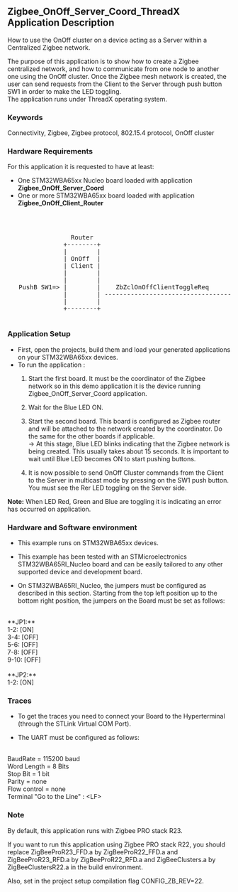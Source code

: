 ## __Zigbee_OnOff_Server_Coord_ThreadX Application Description__

How to use the OnOff cluster on a device acting as a Server within a Centralized Zigbee network.

The purpose of this application is to show how to create a Zigbee centralized network, and how to communicate from one node to another one using the OnOff cluster. Once the Zigbee mesh network is created, the user can send requests from the Client to the Server through push button SW1 in order to make the LED toggling.  
The application runs under ThreadX operating system.

### __Keywords__

Connectivity, Zigbee, Zigbee protocol, 802.15.4 protocol, OnOff cluster

### __Hardware Requirements__

For this application it is requested to have at least:

* One STM32WBA65xx Nucleo board loaded with application **Zigbee_OnOff_Server_Coord**
* One or more STM32WBA65xx board loaded with application **Zigbee_OnOff_Client_Router**
</br>

<pre>
	
                 Router                                          Coord.
               +--------+                                      +--------+
               |        |                                      |        |
               | OnOff  |                                      | OnOff  |        
               | Client |                                      | Server | 
               |        |                                      |        |
               |        |                                      |        |
   PushB SW1=> |        |    ZbZclOnOffClientToggleReq         |        |
               |        | -----------------------------------> |        | => LED Toggle
               |        |                                      |        |			   
               +--------+                                      +--------+

</pre> 

### __Application Setup__

* First, open the projects, build them and load your generated applications on your STM32WBA65xx devices.
* To run the application :
	1. Start the first board. It must be the coordinator of the Zigbee network so in this demo application it is the device running Zigbee_OnOff_Server_Coord application.  

	2. Wait for the Blue LED ON.  

	3. Start the second board. This board is configured as Zigbee router and will be attached to the network created by the coordinator.
Do the same for the other boards if applicable.  
&rarr; At this stage, Blue LED blinks indicating that the Zigbee network is being created. This usually takes about 15 seconds. It is important to wait until Blue LED becomes ON to start pushing buttons.    

	4. It is now possible to send OnOff Cluster commands from the Client to the Server in multicast mode by pressing on the SW1 push button. 
You must see the Rer LED toggling on the Server side.  

**Note:** When LED Red, Green and Blue are toggling it is indicating an error has occurred on application.

### __Hardware and Software environment__

* This example runs on STM32WBA65xx devices.  

* This example has been tested with an STMicroelectronics STM32WBA65RI_Nucleo board and can be easily tailored to any other supported device and development board.  

* On STM32WBA65RI_Nucleo, the jumpers must be configured as described in this section. Starting from the top left position up to the bottom right position, the jumpers on the Board must be set as follows:
<br>    
**JP1:**</br>
1-2:  [ON]</br>
3-4:  [OFF]</br>
5-6:  [OFF]</br>
7-8:  [OFF]</br>
9-10: [OFF]</br>
<br>
**JP2:**</br>
1-2:  [ON]  

### __Traces__

* To get the traces you need to connect your Board to the Hyperterminal (through the STLink Virtual COM Port).  

* The UART must be configured as follows:  
<br>
BaudRate       = 115200 baud</br>
Word Length    = 8 Bits</br>
Stop Bit       = 1 bit</br>
Parity         = none</br>
Flow control   = none</br>
Terminal   "Go to the Line" : &lt;LF&gt;  

### __Note__
By default, this application runs with Zigbee PRO stack R23.

If you want to run this application using Zigbee PRO stack R22, you should replace ZigBeeProR23_FFD.a by ZigBeeProR22_FFD.a and ZigBeeProR23_RFD.a by ZigBeeProR22_RFD.a and ZigBeeClusters.a by ZigBeeClustersR22.a in the build environment.

Also, set in the project setup compilation flag CONFIG_ZB_REV=22. 